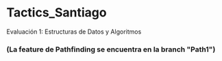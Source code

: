# Tactics_Santiago
Evaluación 1: Estructuras de Datos y Algoritmos
### (La feature de Pathfinding se encuentra en la branch "Path1")
